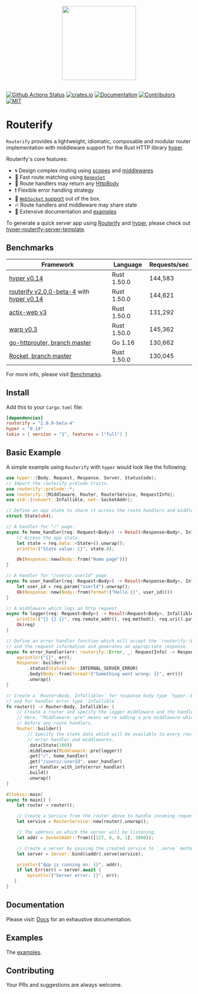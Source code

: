 <div align="center">
  <a href="https://github.com/routerify">
    <img width="200" height="200" src="https://avatars0.githubusercontent.com/u/64579326?s=200&v=4">
  </a>
  <br />
  <br />
</div>

[![Github Actions Status](https://github.com/routerify/routerify/workflows/Test/badge.svg)](https://github.com/routerify/routerify/actions)
[![crates.io](https://img.shields.io/crates/v/routerify.svg)](https://crates.io/crates/routerify)
[![Documentation](https://docs.rs/routerify/badge.svg)](https://docs.rs/routerify)
[![Contributors](https://img.shields.io/github/contributors/routerify/routerify.svg)](https://github.com/orgs/routerify/people)
[![MIT](https://img.shields.io/crates/l/routerify.svg)](./LICENSE)

# Routerify

`Routerify` provides a lightweight, idiomatic, composable and modular router implementation with middleware support for the Rust HTTP library [hyper](https://hyper.rs/).

Routerify's core features:

- 🌀 Design complex routing using [scopes](https://github.com/routerify/routerify/blob/develop/examples/scoped_router.rs) and [middlewares](https://github.com/routerify/routerify/blob/develop/examples/middleware.rs)
- 🚀 Fast route matching using [`RegexSet`](https://docs.rs/regex/1.4.3/regex/struct.RegexSet.html)
- 🍺 Route handlers may return any [HttpBody](https://docs.rs/hyper/0.14.4/hyper/body/trait.HttpBody.html)
- ❗ Flexible error handling strategy
- 💁 [`WebSocket` support](https://github.com/routerify/routerify-websocket) out of the box.
- 🔥 Route handlers and middleware may share state
- 🍗 Extensive documentation and [examples](https://github.com/routerify/routerify/tree/master/examples)


To generate a quick server app using [Routerify](https://github.com/routerify/routerify) and [hyper](https://hyper.rs/), please check out [hyper-routerify-server-template](https://github.com/routerify/hyper-routerify-server-template).

## Benchmarks

| Framework      | Language    | Requests/sec |
|----------------|-------------|--------------|
| [hyper v0.14](https://github.com/hyperium/hyper) | Rust 1.50.0 | 144,583 |
| [routerify v2.0.0-beta-4](https://github.com/routerify/routerify) with [hyper v0.14](https://github.com/hyperium/hyper) | Rust 1.50.0 | 144,621 |
| [actix-web v3](https://github.com/actix/actix-web) | Rust 1.50.0 | 131,292 |
| [warp v0.3](https://github.com/seanmonstar/warp) | Rust 1.50.0 | 145,362 |
| [go-httprouter, branch master](https://github.com/julienschmidt/httprouter) | Go 1.16 | 130,662 |
| [Rocket, branch master](https://github.com/SergioBenitez/Rocket) | Rust 1.50.0 | 130,045 |

For more info, please visit [Benchmarks](https://github.com/routerify/routerify-benchmark).

## Install

Add this to your `Cargo.toml` file:

```toml
[dependencies]
routerify = "2.0.0-beta-4"
hyper = "0.14"
tokio = { version = "1", features = ["full"] }
```

## Basic Example

A simple example using `Routerify` with `hyper` would look like the following:

```rust
use hyper::{Body, Request, Response, Server, StatusCode};
// Import the routerify prelude traits.
use routerify::prelude::*;
use routerify::{Middleware, Router, RouterService, RequestInfo};
use std::{convert::Infallible, net::SocketAddr};

// Define an app state to share it across the route handlers and middlewares.
struct State(u64);

// A handler for "/" page.
async fn home_handler(req: Request<Body>) -> Result<Response<Body>, Infallible> {
    // Access the app state.
    let state = req.data::<State>().unwrap();
    println!("State value: {}", state.0);

    Ok(Response::new(Body::from("Home page")))
}

// A handler for "/users/:userId" page.
async fn user_handler(req: Request<Body>) -> Result<Response<Body>, Infallible> {
    let user_id = req.param("userId").unwrap();
    Ok(Response::new(Body::from(format!("Hello {}", user_id))))
}

// A middleware which logs an http request.
async fn logger(req: Request<Body>) -> Result<Request<Body>, Infallible> {
    println!("{} {} {}", req.remote_addr(), req.method(), req.uri().path());
    Ok(req)
}

// Define an error handler function which will accept the `routerify::Error`
// and the request information and generates an appropriate response.
async fn error_handler(err: routerify::Error, _: RequestInfo) -> Response<Body> {
    eprintln!("{}", err);
    Response::builder()
        .status(StatusCode::INTERNAL_SERVER_ERROR)
        .body(Body::from(format!("Something went wrong: {}", err)))
        .unwrap()
}

// Create a `Router<Body, Infallible>` for response body type `hyper::Body`
// and for handler error type `Infallible`.
fn router() -> Router<Body, Infallible> {
    // Create a router and specify the logger middleware and the handlers.
    // Here, "Middleware::pre" means we're adding a pre middleware which will be executed
    // before any route handlers.
    Router::builder()
        // Specify the state data which will be available to every route handlers,
        // error handler and middlewares.
        .data(State(100))
        .middleware(Middleware::pre(logger))
        .get("/", home_handler)
        .get("/users/:userId", user_handler)
        .err_handler_with_info(error_handler)
        .build()
        .unwrap()
}

#[tokio::main]
async fn main() {
    let router = router();

    // Create a Service from the router above to handle incoming requests.
    let service = RouterService::new(router).unwrap();

    // The address on which the server will be listening.
    let addr = SocketAddr::from(([127, 0, 0, 1], 3000));

    // Create a server by passing the created service to `.serve` method.
    let server = Server::bind(&addr).serve(service);

    println!("App is running on: {}", addr);
    if let Err(err) = server.await {
        eprintln!("Server error: {}", err);
   }
}
```

## Documentation

Please visit: [Docs](https://docs.rs/routerify) for an exhaustive documentation.

## Examples

The [examples](https://github.com/routerify/routerify/tree/master/examples).

## Contributing

Your PRs and suggestions are always welcome.
